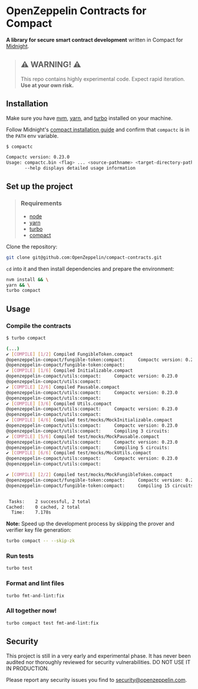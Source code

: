 # OpenZeppelin Contracts for Compact

**A library for secure smart contract development** written in Compact for [Midnight](https://midnight.network/).

> ## ⚠️ WARNING! ⚠️
>
> This repo contains highly experimental code.
> Expect rapid iteration.
> **Use at your own risk.**

## Installation

Make sure you have [nvm](https://github.com/nvm-sh/nvm), [yarn](https://yarnpkg.com/getting-started/install), and [turbo](https://turborepo.com/docs/getting-started/installation) installed on your machine.

Follow Midnight's [compact installation guide](https://docs.midnight.network/develop/tutorial/building/#midnight-compact-compiler) and confirm that `compactc` is in the `PATH` env variable.

```bash
$ compactc

Compactc version: 0.23.0
Usage: compactc.bin <flag> ... <source-pathname> <target-directory-pathname>
       --help displays detailed usage information
```

## Set up the project

> ### Requirements
>
> - [node](https://nodejs.org/)
> - [yarn](https://yarnpkg.com/getting-started/install)
> - [turbo](https://turborepo.com/docs/getting-started/installation)
> - [compact](https://docs.midnight.network/develop/tutorial/building/#midnight-compact-compiler)

Clone the repository:

```bash
git clone git@github.com:OpenZeppelin/compact-contracts.git
```

`cd` into it and then install dependencies and prepare the environment:

```bash
nvm install && \
yarn && \
turbo compact
```

## Usage

### Compile the contracts

```bash
$ turbo compact

(...)
✔ [COMPILE] [1/2] Compiled FungibleToken.compact
@openzeppelin-compact/fungible-token:compact:     Compactc version: 0.23.0
@openzeppelin-compact/fungible-token:compact:
✔ [COMPILE] [1/6] Compiled Initializable.compact
@openzeppelin-compact/utils:compact:     Compactc version: 0.23.0
@openzeppelin-compact/utils:compact:
✔ [COMPILE] [2/6] Compiled Pausable.compact
@openzeppelin-compact/utils:compact:     Compactc version: 0.23.0
@openzeppelin-compact/utils:compact:
✔ [COMPILE] [3/6] Compiled Utils.compact
@openzeppelin-compact/utils:compact:     Compactc version: 0.23.0
@openzeppelin-compact/utils:compact:
✔ [COMPILE] [4/6] Compiled test/mocks/MockInitializable.compact
@openzeppelin-compact/utils:compact:     Compactc version: 0.23.0
@openzeppelin-compact/utils:compact:     Compiling 3 circuits:
✔ [COMPILE] [5/6] Compiled test/mocks/MockPausable.compact
@openzeppelin-compact/utils:compact:     Compactc version: 0.23.0
@openzeppelin-compact/utils:compact:     Compiling 5 circuits:
✔ [COMPILE] [6/6] Compiled test/mocks/MockUtils.compact
@openzeppelin-compact/utils:compact:     Compactc version: 0.23.0
@openzeppelin-compact/utils:compact:

✔ [COMPILE] [2/2] Compiled test/mocks/MockFungibleToken.compact
@openzeppelin-compact/fungible-token:compact:     Compactc version: 0.23.0
@openzeppelin-compact/fungible-token:compact:     Compiling 15 circuits:


 Tasks:    2 successful, 2 total
Cached:    0 cached, 2 total
  Time:    7.178s
```

**Note:** Speed up the development process by skipping the prover and verifier key file generation:

```bash
turbo compact -- --skip-zk
```

### Run tests

```bash
turbo test
```

### Format and lint files

```bash
turbo fmt-and-lint:fix
```

### All together now!
```bash
turbo compact test fmt-and-lint:fix
```

## Security

This project is still in a very early and experimental phase. It has never been audited nor thoroughly reviewed for security vulnerabilities. DO NOT USE IT IN PRODUCTION.

Please report any security issues you find to <security@openzeppelin.com>.
